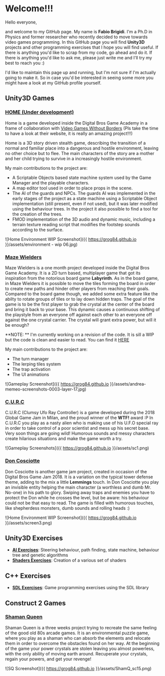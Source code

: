 # Welcome!!!

Hello everyone,

and welcome to my GitHub page. My name is **Fabio Brigidi**. I'm a Ph.D in Physics and former researcher who recently decided to move towards video games programming. In this GitHub page you will find **Unity3D** projects and other programming exercises that I hope you will find useful. If there is anything you'd like to scrap from my code, go ahead and do it. If there is anything you'd like to ask me, please just write me and I'll try my best to reach you :)

I'd like to maintain this page up and running, but I'm not sure if I'm actually going to make it. So in case you'd be interested in seeing some more you might have a look at my GitHub profile yourself.

## Unity3D Games

### [HOME (Under development)](https://github.com/Grog84/BigOne)

Home is a game developed inside the Digital Bros Game Academy in a frame of collaboration with [Video Games Without Borders](http://vgwb.org/) (Pls take the time to have a look at their website, it is really an amazing project!!!)

Home is a 3D story driven stealth game, describing the transition of a normal and familiar place into a dangerous and hostile environment, leaving no other choice but to flee.
The main characters of the story are a mother and her child trying to survive in a increasingly hostile environment.

My main contributions to the project are:
- A Scriptable Objects based state machine system used by the Game Manager and the playable characters.
- A map editor tool used in order to place props in the scene.
- The AI of the guards and NPCs. The guards AI was implemented in the early stages of the project as a state machine using a Scriptable Object implementation (still present, even if not used), but it was later modified using the behaviour trees. In the project it also possible to find a tool for the creation of the trees.
- FMOD implementation of the 3D audio and dynamic music, including a terrain texture reading script that modifies the footstep sounds according to the surface.

![Home Environment WIP Screenshot]({{ https://grog84.github.io }}/assets/environment - wip 06.jpg)

### [Maze Wielders](https://github.com/Grog84/LabirintoMagico.git)

Maze Wielders is a one month project developed inside the Digital Bros Game Academy. It is a 2D turn based, multiplayer game that got its inspiration from the notorious board game **Labyrinth**. As in the board game, in Maze Wielders it is possible to move the tiles forming the board in order to create new paths and hinder other players from reaching their goals. Compared to the board game though, we added some extra feature like the abilty to rotate groups of tiles or to lay down hidden traps. The goal of the game is to be the first player to grab the crystal at the center of the board and bring it back to your base. This dynamic causes a continuous shifting of the playstyle from an everyone off against each other to an everyone off against the one crystal carrier. The crystal will grant extra power, but will it be enough?

**NOTE: ** I'm currently working on a revision of the code. It is sill a WIP but the code is clean and easier to read. You can find it [HERE](https://github.com/Grog84/MazeWielders)

My main contributions to the project are:
- The turn manager
- The lerping tiles system
- The trap activation
- The UI animations

![Gameplay Screenshot]({{ https://grog84.github.io }}/assets/andrea-memeo-screenshots-0003-layer-17.jpg)


### [C.U.R.C](https://github.com/Grog84/GGJ18)

C.U.R.C (Clumsy Ufo Ray Controller) is a game developed during the 2018 Global Game Jam in Milan, and the proud winner of the **WTF!** award :P
In C.U.R.C you play as a nasty alien who is making use of his U.F.O special ray in order to take control of a poor scientist and mess up his secret base. Very soon things are going wild! Humorous sounds and messy characters create hilarious situations and make the game worth a try.

![Gameplay Screenshots]({{ https://grog84.github.io }}/assets/sc1.png)


### [Don Cosciotte](https://github.com/Grog84/DBGAGameJam)

Don Cosciotte is another game jam project, created in occasion of the Digital Bros Game Jam 2018. It is a variation on the typical tower defense theme, adding to the mix a little **Lemmings** touch.
In Don Cosciotte you play an invisible entity helping the main character (a worthless and dumb Mr. No-one) in his path to glory.
Swiping away traps and enemies you have to protect the Don while he crosses the level, but be aware: his behaviour could not be that easy to read. The game is filled with humorous touches, like shepherdess monsters, dumb sounds and rolling heads :)

![Home Environment WIP Screenshot]({{ https://grog84.github.io }}/assets/screen3.png)

## Unity3D Exercises

- [**AI Exercises**](https://github.com/Grog84/UnityAITest): Steering behaviour, path finding, state machine, behaviour tree and genetic algorithms
- [**Shaders Exercises**](https://github.com/Grog84/ShadersTest): Creation of a various set of shaders

## C++ Exercises

- [**SDL Exercises**](https://github.com/Grog84/SDL_Tutorial): Game programming exercises using the SDL library

## Construct 2 Games

### [Shaman Queen](https://github.com/Grog84/Shaman)

Shaman Queen is a three weeks project trying to recreate the same feeling of the good old 80s arcade games. It is an environmental puzzle game, where you play as a shaman who can absorb the elements and relocate them in order to overcome the obstacles found on her way. At the beginning of the game your power crystals are stolen leaving you almost powerless, with the only ability of moving earth around. Recuperate your crystals, regain your powers, and get your revenge!

![SQ Screenshot]({{ https://grog84.github.io }}/assets/ShamQ_sc15.png)
